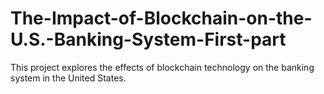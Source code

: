 # The-Impact-of-Blockchain-on-the-U.S.-Banking-System-First-part
This project explores the effects of blockchain technology on the banking system in the United States.
